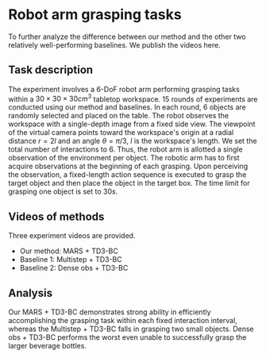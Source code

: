 # Robot arm grasping tasks
To further analyze the difference between our method and the other two relatively well-performing baselines. We publish the videos here.
## Task description
The experiment involves a 6-DoF robot arm performing grasping tasks within a $30\times30\times30cm^3$ tabletop workspace. $15$ rounds of experiments are conducted using our method and baselines. In each round, $6$ objects are randomly selected and placed on the table. The robot observes the workspace with a single-depth image from a fixed side view. The viewpoint of the virtual camera points toward the workspace's origin at a radial distance $r=2l$ and an angle $\theta=\pi/3$, $l$ is the workspace's length. We set the total number of interactions to 6. Thus, the robot arm is allotted a single observation of the environment per object. The robotic arm has to first acquire observations at the beginning of each grasping. Upon perceiving the observation, a fixed-length action sequence is executed to grasp the target object and then place the object in the target box. The time limit for grasping one object is set to $30s$. 
## Videos of methods
Three experiment videos are provided.
- Our method: MARS + TD3-BC
- Baseline 1: Multistep + TD3-BC
- Baseline 2: Dense obs + TD3-BC
## Analysis
Our MARS + TD3-BC demonstrates strong ability in efficiently accomplishing the grasping task within each fixed interaction interval, whereas the Multistep + TD3-BC falls in grasping two small objects. Dense obs + TD3-BC performs the worst even unable to successfully grasp the larger beverage bottles.
